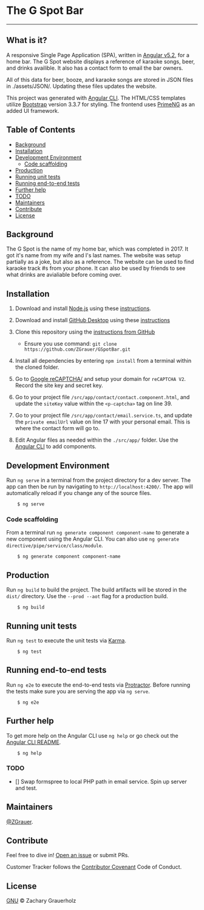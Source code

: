 # The G Spot Bar
----

## What is it?
A responsive Single Page Application (SPA), written in [Angular v5.2](https://angular.io/), for a home bar. The G Spot website displays a reference of karaoke songs, beer, and drinks availible. It also has a contact form to email the bar owners.

All of this data for beer, booze, and karaoke songs are stored in JSON files in ./assets/JSON/.  Updating these files updates the website.

This project was generated with [Angular CLI](https://github.com/angular/angular-cli). The HTML/CSS templates utilize [Bootstrap](http://getbootstrap.com/) version 3.3.7 for styling.  The frontend uses [PrimeNG](https://www.primefaces.org/primeng/#/) as an added UI framework.

## Table of Contents

- [Background](#background)
- [Installation](#installation)
- [Development Environment](#dev)
	- [Code scaffolding](#cli)
- [Production](#prod)
- [Running unit tests](#unittest)
- [Running end-to-end tests](#endtest)
- [Further help](#help)
- [TODO](#todo)
- [Maintainers](#maintainers)
- [Contribute](#contribute)
- [License](#license)

## <a name="background"></a>Background

The G Spot is the name of my home bar, which was completed in 2017. It got it's name from my wife and I's last names.  The website was setup partially as a joke, but also as a reference.  The website can be used to find karaoke track #s from your phone.  It can also be used by friends to see what drinks are avialiable before coming over.


## <a name="installation"></a>Installation
1. Download and install [Node.js](https://nodejs.org/en/download/) using these [instructions](https://docs.npmjs.com/getting-started/installing-node).
2. Download and install [GitHub Desktop](https://help.github.com/articles/set-up-git/) using these [instructions](https://help.github.com/articles/set-up-git/)
3. Clone this repository using the [instructions from GitHub](https://help.github.com/articles/cloning-a-repository/)
    * Ensure you use command:
        `git clone https://github.com/ZGrauer/GSpotBar.git`

4. Install all dependencies by entering `npm install` from a terminal within the cloned folder.
5. Go to [Google reCAPTCHA/](https://www.google.com/recaptcha) and setup your domain for `reCAPTCHA V2`.  Record the site key and secret key. 
6. Go to your project file `/src/app/contact/contact.component.html`, and update the `siteKey` value within the `<p-captcha>` tag on line 39.
7. Go to your project file `/src/app/contact/email.service.ts`, and update the `private emailUrl` value on line 17 with your personal email.  This is where the contact form will go to.
8. Edit Angular files as needed within the `./src/app/` folder.  Use the [Angular CLI](https://cli.angular.io/) to add components.

## <a name="dev"></a>Development Environment

Run `ng serve` in a terminal from the project directory for a dev server. The app can then be run by navigating to `http://localhost:4200/`. The app will automatically reload if you change any of the source files.

```Shell
    $ ng serve
```

### <a name="cli">Code scaffolding

From a terminal run `ng generate component component-name` to generate a new component using the Angular CLI. You can also use `ng generate directive/pipe/service/class/module`.

```Shell
    $ ng generate component component-name
```

## <a name="prod"></a>Production

Run `ng build` to build the project. The build artifacts will be stored in the `dist/` directory. Use the `--prod --aot` flag for a production build.

```Shell
    $ ng build
```


## <a name="unittest">Running unit tests

Run `ng test` to execute the unit tests via [Karma](https://karma-runner.github.io).

```Shell
    $ ng test
```


## <a name="endtest">Running end-to-end tests

Run `ng e2e` to execute the end-to-end tests via [Protractor](http://www.protractortest.org/).
Before running the tests make sure you are serving the app via `ng serve`.

```Shell
    $ ng e2e
```


## <a name="help">Further help

To get more help on the Angular CLI use `ng help` or go check out the [Angular CLI README](https://github.com/angular/angular-cli/blob/master/README.md).

```Shell
    $ ng help
```

### <a name="todo">TODO
- [] Swap formspree to local PHP path in email service. Spin up server and test.



## <a name="maintainers"></a>Maintainers

[@ZGrauer](https://github.com/ZGrauer).

## Contribute

Feel free to dive in! [Open an issue](https://github.com/ZGrauer/GSpotBar/issues/new) or submit PRs.

Customer Tracker follows the [Contributor Covenant](http://contributor-covenant.org/version/1/3/0/) Code of Conduct.

## License

[GNU](LICENSE) © Zachary Grauerholz